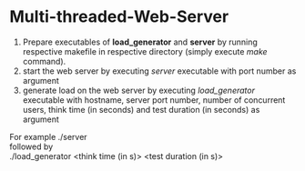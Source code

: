 # Multi-threaded-Web-Server

1. Prepare executables of **load_generator** and **server** by running respective makefile in respective directory (simply execute *make* command). <br />
2. start the web server by executing *server* executable with port number as argument <br />
3. generate load on the web server by executing *load_generator* executable with hostname, server port number, number of concurrent users, think time (in seconds) and test duration (in seconds) as argument <br />

For example
./server <port number> <br />
followed by <br />
./load_generator <hostname> <server port> <number of concurrent users> <think time (in s)> <test duration (in s)>

